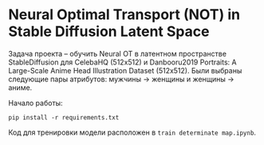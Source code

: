 # Neural Optimal Transport (NOT) in Stable Diffusion Latent Space

Задача проекта – обучить Neural OT в латентном пространстве StableDiffusion для CelebaHQ (512x512) и Danbooru2019 Portraits: A Large-Scale Anime Head Illustration Dataset (512x512). Были выбраны следующие пары атрибутов: мужчины -> женщины и женщины -> аниме. 

Начало работы: 

    pip install -r requirements.txt
Код для тренировки модели расположен в `train determinate map.ipynb`.
